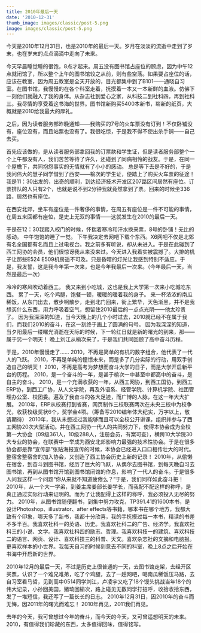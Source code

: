 ```yaml
---
title: 2010年最后一天
date: '2010-12-31'
thumb_image: images/classic/post-5.png
image: images/classic/post-5.png
---
```


今天是2010年12月31日，也是2010年的最后一天。岁月在淡淡的流逝中走到了岁末，也在岁末的点点滴滴中走向了未来。

今天早晨睡觉睡的很饱，8点才起来。周五没有图书馆占座位的顾虑，因为中午12点就闭馆了，所以整个上午的图书馆较之从前，则有些空荡。如果要占座位的话，应该在教室，因为周五教室是全天开放的，目光都集中到了B101——通晓自习室。在图书馆，我慢慢的在各个科室走着，抚摸着一本又一本新鲜的血液。仿佛下一刻他们就融入了我的身体。从杂志社到爱心之家，从科技二到社科四，再到社科三。我尽情的享受着这书海的世界。图书馆新购买5400本新书，崭新的纸页，大概就是2010给我最大的厚礼。

之后，因为读者服务部昨晚通知——我购买的7号的火车票没有订到！不仅卧铺没有，座位没有，而且站票也没有了。我很吃惊，于是我不得不使出杀手锏——自己去买。

首先应该做的，是从读者服务部拿回我的订票款和学生证，但是读者服务部整个一个上午都没有人，我们苦苦等待了许久，还碰到了同病相怜的战友。于是，在同一个屋檐下，共同抱怨事实的无情就有了小小的感动。
总是等下去是不好的，于是我问伟大的慧子同学借到了西安——榆次的学生证，便踏上了购买火车票的征途！
我是11：30出发的，出奇的顺利，到达经济技术开发区207路区间居然有座位。订票排队的人只有2个，也就是说不到2分钟我就竟然拿到了票。回来的时候坐336路，居然也有座位。


在西安北郊，坐车有座位是一件奢侈的事情，在周五有座位是一件不可能的事情，在周五来回都有座位，是史上无双的事情——这就发生在2010的最后一天。


于是在12：30我踏入校门的时候，怀揣着寒冷和汗水换来票，8号的卧铺！无比的感动。
中午饱饱的睡了一觉。
下午我决定去网吧下载个东西。X6网吧不仅是北郊有名全国都有名而且上过电视台。我之前多有听说，却从未进入。于是在此碰到了西工网协的会员，他们很惊讶我从来没来过。今天进入我着实被震撼了。大排的机子让那些E524 E509机房遥不可及。只是昏暗的灯光让我感到特别不适应。于是，我发誓，这是我今年第一次来，也是今年我最后一次来。（今年最后一天，当然是最后一次）

冷冷的寒风吹动着西工。
我又来到小吃城，这也是我上大学第一次来小吃城吃东西。
累了一天，吃个鸡腿，饱餐一顿，暖暖的暖着我的身子。
来一杯浓浓的南瓜稀饭，从东门出去，散步啊散步，走到北门回来，街上繁华，天色渐黑，并不是我想买什么东西，用力呼吸着空气，想留住2010最后的一点点光阴——他太珍贵了。
因为我深深的知道，当今天晚上的几个小时过去，2010就已经不在属于我们，而我们2010的奋斗，在这一刻终于画上了圆满的句号。
因为我深深的知道，当夕阳最后一缕曙光消逝在天际的时候，下一轮红日就是新的曙光的到来，那——属于另一个明天！
晚上刘江从榆次来了，于是我们共同回顾了高中奋斗历程。

于是，2010年慢慢走了……
2010，不再是简单的有机的数字组合，他代表了一代人的飞跃。
2010，不再是单纯的憧憬未来，而是多了几分实际的行动，用双手创造自己的明天！
2010，不再是高考为梦想而奋斗大学的日子，而是大学开启新平台的历程。
2010，是一个奋斗的一年，是甚于榆次一中甚至中都高中的奋斗，是自主的奋斗。
2010，是一个充满收获的一年，从西工网协，到西工国协，到西工ERP协，到西工广协，从人文学院，再及外语系、经管学院、计算机学院、社团管理办公室、校团委。遍及了我奋斗的各大足迹，而广博的人脉，在这一年大大扩展。
2010年，ERP从校赛打到省赛，网页制作三校联赛两次在未央三校中为校争光，收获校级奖状6个，奖学金4项。（筹备写2010编年体大纪实，万字以上，敬请期待）
2010年，我从未想过过我能够而且可以全校公开讲课，组织并参与了西工网协20次大型活动。并在西工网协一代人的共同努力下，使得本协会成为全校第一大协会（09级361人，10级288人，注册会员，有案可查），横跨10大学院30大专业的协会，在联赛中一举成为西安北郊影响力最强的技术性协会。于是在很多协会都是靠“宣传部”张贴海报宣传的时候，本协会已经进入口口相传壮大的时代。整宿舍整宿舍的加入协会，又创造了西工协会历史上新的记录！
2010年，从偷懒在宿舍，到奋斗到图书馆，经历了巨大的飞跃，从偶尔去图书馆，到每天晚自习去图书馆，再到从图书馆开馆到图书馆闭馆的作息，影响了一代人的奋斗。于是很多人问我这样一个问题“你从来就不知道疲倦么？”于是，我们同样如此奋斗把！
2010年，从一个大一学弟，到姜主席姜部长姜学长，而我配不配这样的称呼，是真正通过实际行动来证明的。而为了让我配得上这样的称呼，我必须投入无尽的努力。
2010年，从图书馆随便翻书，到集中努力攻克，TP391.41的1600本书，是设计Photoshop、illustrator、after effects等书籍，哪本书在哪个地方，我都大致有个印象，哪天多了新书，我都十分欣喜，我的手抚摸过每一本书，精读的书差不多半百。我喜欢社科一的英语、历史。我喜欢社科二的广告、经济学。我喜欢社科三的小说、文学。我喜欢社科四的励志、哲理。我喜欢科技一的建筑、喜欢科技二的语言、网页、设计、喜欢科技三的科普、天文。喜欢杂志社的文摘和电脑报。更喜欢样本的小世界。我每天自习的时候刻意去不同的科室，晚上8点之后开始在书海中开启新的世界。

2010年12月的最后一天，不过是历史上很普通的一天，去图书馆走架，去经开区买票，认识了一个难兄难弟，吃了个鸡腿，去了一趟网吧，喝南瓜稀饭压马路，去自习室看马哲，见到高中0514同学刘江，卢凌宇又吃了18个馒头挑战当年18个的伟大记录，小孙回美国，猪琦回榆次，路上碰见无数同学打招呼，收拾收拾东西，发了一堆短信，我还写了一篇长长的日志。
2010年12月31日，因2010年的奋斗而无悔，因2011年的曙光而难忘！
2010年再见，2011我们再见。

去年的今天，我可曾想过今年的奋斗，而今天的今天，又可曾遥想明天的未来。
2010，有值得我们珍藏的东西，太多值得回味，值得铭写。
